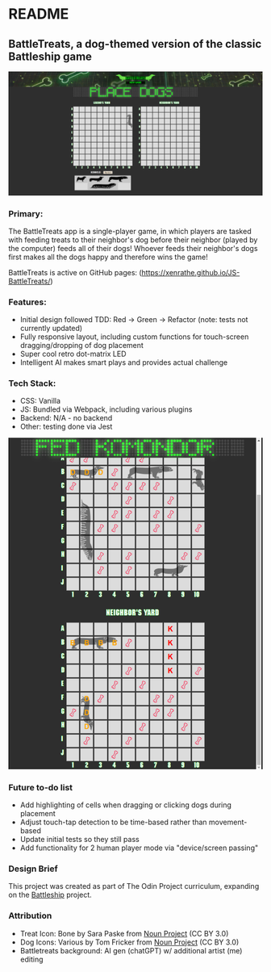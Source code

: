 # README

## BattleTreats, a dog-themed version of the classic Battleship game

![Screenshot of dogs being placed](https://github.com/Xenrathe/JS-BattleTreats/blob/main/GH-DogPlacement.png?raw=true)

### Primary:

The BattleTreats app is a single-player game, in which players are tasked with feeding treats to their neighbor's dog before their neighbor (played by the computer) feeds all of their dogs! Whoever feeds their neighbor's dogs first makes all the dogs happy and therefore wins the game!

BattleTreats is active on GitHub pages: (https://xenrathe.github.io/JS-BattleTreats/)

### Features:

- Initial design followed TDD: Red -> Green -> Refactor (note: tests not currently updated)
- Fully responsive layout, including custom functions for touch-screen dragging/dropping of dog placement
- Super cool retro dot-matrix LED
- Intelligent AI makes smart plays and provides actual challenge

### Tech Stack:

- CSS: Vanilla
- JS: Bundled via Webpack, including various plugins
- Backend: N/A - no backend
- Other: testing done via Jest

![Screenshot of mobile mid-game](https://github.com/Xenrathe/JS-BattleTreats/blob/main/GH-MobilePlaying.png?raw=true)

### Future to-do list

- Add highlighting of cells when dragging or clicking dogs during placement
- Adjust touch-tap detection to be time-based rather than movement-based
- Update initial tests so they still pass
- Add functionality for 2 human player mode via "device/screen passing"

### Design Brief

This project was created as part of The Odin Project curriculum, expanding on the <a href="https://www.theodinproject.com/lessons/javascript-battleship">Battleship</a> project.

### Attribution

- Treat Icon: Bone by Sara Paske from <a href="https://thenounproject.com/browse/icons/term/bone/" target="_blank" title="Bone Icons">Noun Project</a> (CC BY 3.0)
- Dog Icons: Various by Tom Fricker from <a href="https://thenounproject.com/creator/tom.fricker" target="_blank" title="Dog Icons">Noun Project</a> (CC BY 3.0)
- Battletreats background: AI gen (chatGPT) w/ additional artist (me) editing
